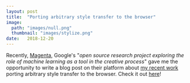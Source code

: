 ```yaml
---
layout: post
title:  "Porting arbitrary style transfer to the browser"
image: 
  path: "images/null.png"
  thumbnail: "images/stylize.png"
date:   2018-12-20
---
```

Recently, [Magenta][magenta], Google's "*open source research project exploring the role of machine learning as a tool in the creative process*" gave me the opportunity to write a blog post on their platform about [my recent work][gh-demo] porting arbitrary style transfer to the browser. Check it out [here][blog-post]!

[magenta]: https://magenta.tensorflow.org/
[gh-demo]: https://github.com/reiinakano/arbitrary-image-stylization-tfjs
[blog-post]: https://magenta.tensorflow.org/blog/2018/12/20/style-transfer-js/
